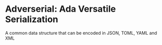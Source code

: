 # Adverserial: Ada Versatile Serialization

A common data structure that can be encoded in JSON, TOML, YAML and XML

